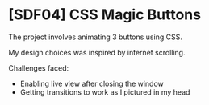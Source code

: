 # [SDF04] CSS Magic Buttons

The project involves animating 3 buttons using CSS.

My design choices was inspired by internet scrolling.

Challenges faced: 
- Enabling live view after closing the window
- Getting transitions to work as I pictured in my head



